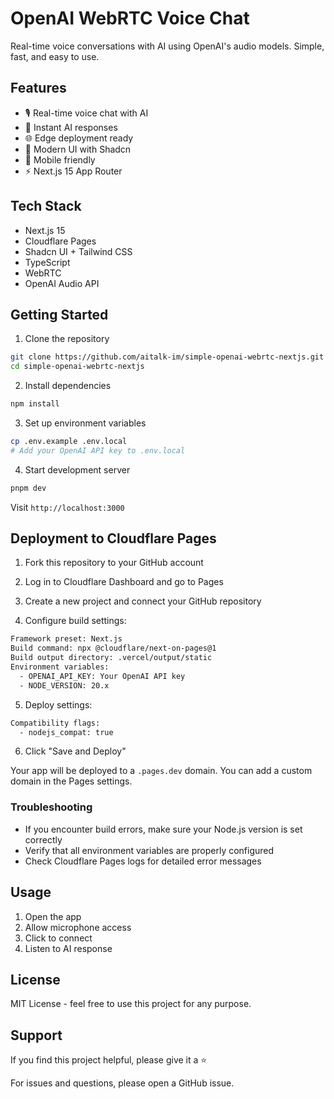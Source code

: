 # OpenAI WebRTC Voice Chat

Real-time voice conversations with AI using OpenAI's audio models. Simple, fast, and easy to use.

## Features

- 🎙️ Real-time voice chat with AI
- 🔄 Instant AI responses
- 🌐 Edge deployment ready
- 🎨 Modern UI with Shadcn
- 📱 Mobile friendly
- ⚡ Next.js 15 App Router

## Tech Stack

- Next.js 15
- Cloudflare Pages
- Shadcn UI + Tailwind CSS
- TypeScript
- WebRTC
- OpenAI Audio API

## Getting Started

1. Clone the repository

```bash
git clone https://github.com/aitalk-im/simple-openai-webrtc-nextjs.git
cd simple-openai-webrtc-nextjs
```

2. Install dependencies

```bash
npm install
```

3. Set up environment variables

```bash
cp .env.example .env.local
# Add your OpenAI API key to .env.local
```

4. Start development server

```bash
pnpm dev
```

Visit `http://localhost:3000`

## Deployment to Cloudflare Pages

1. Fork this repository to your GitHub account

2. Log in to Cloudflare Dashboard and go to Pages

3. Create a new project and connect your GitHub repository

4. Configure build settings:
```bash
Framework preset: Next.js
Build command: npx @cloudflare/next-on-pages@1
Build output directory: .vercel/output/static
Environment variables:
  - OPENAI_API_KEY: Your OpenAI API key
  - NODE_VERSION: 20.x
```

5. Deploy settings:
```bash
Compatibility flags:
  - nodejs_compat: true
```

6. Click "Save and Deploy"

Your app will be deployed to a `.pages.dev` domain. You can add a custom domain in the Pages settings.

### Troubleshooting

- If you encounter build errors, make sure your Node.js version is set correctly
- Verify that all environment variables are properly configured
- Check Cloudflare Pages logs for detailed error messages

## Usage

1. Open the app
2. Allow microphone access
3. Click to connect
4. Listen to AI response

## License

MIT License - feel free to use this project for any purpose.

## Support

If you find this project helpful, please give it a ⭐️

For issues and questions, please open a GitHub issue.
